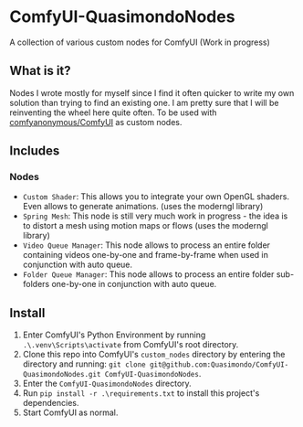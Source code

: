 # ComfyUI-QuasimondoNodes
A collection of various custom nodes for ComfyUI (Work in progress)

## What is it?

Nodes I wrote mostly for myself since I find it often quicker to write my own solution than trying to find an existing one. I am pretty sure that I will be reinventing the wheel here quite often.
To be used with [comfyanonymous/ComfyUI](https://github.com/comfyanonymous/ComfyUI) as custom nodes.

## Includes

### Nodes

* `Custom Shader`: This allows you to integrate your own OpenGL shaders. Even allows to generate animations. (uses the moderngl library)
* `Spring Mesh`: This node is still very much work in progress - the idea is to distort a mesh using motion maps or flows  (uses the moderngl library)
* `Video Queue Manager`: This node allows to process an entire folder containing videos one-by-one and frame-by-frame when used in conjunction with auto queue.
* `Folder Queue Manager`: This node allows to process an entire folder sub-folders one-by-one in conjunction with auto queue.

## Install

1. Enter ComfyUI's Python Environment by running `.\.venv\Scripts\activate` from ComfyUI's root directory.
2. Clone this repo into ComfyUI's `custom_nodes` directory by entering the directory and running: `git clone git@github.com:Quasimondo/ComfyUI-QuasimondoNodes.git ComfyUI-QuasimondoNodes`.
3. Enter the `ComfyUI-QuasimondoNodes` directory.
4. Run `pip install -r .\requirements.txt` to install this project's dependencies.
5. Start ComfyUI as normal.


